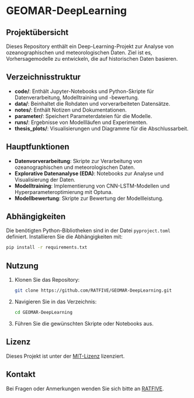 # GEOMAR-DeepLearning

## Projektübersicht
Dieses Repository enthält ein Deep-Learning-Projekt zur Analyse von ozeanographischen und meteorologischen Daten. Ziel ist es, Vorhersagemodelle zu entwickeln, die auf historischen Daten basieren.

## Verzeichnisstruktur
- **code/**: Enthält Jupyter-Notebooks und Python-Skripte für Datenverarbeitung, Modelltraining und -bewertung.
- **data/**: Beinhaltet die Rohdaten und vorverarbeiteten Datensätze.
- **notes/**: Enthält Notizen und Dokumentationen.
- **parameter/**: Speichert Parameterdateien für die Modelle.
- **runs/**: Ergebnisse von Modellläufen und Experimenten.
- **thesis_plots/**: Visualisierungen und Diagramme für die Abschlussarbeit.

## Hauptfunktionen
- **Datenvorverarbeitung**: Skripte zur Verarbeitung von ozeanographischen und meteorologischen Daten.
- **Explorative Datenanalyse (EDA)**: Notebooks zur Analyse und Visualisierung der Daten.
- **Modelltraining**: Implementierung von CNN-LSTM-Modellen und Hyperparameteroptimierung mit Optuna.
- **Modellbewertung**: Skripte zur Bewertung der Modellleistung.

## Abhängigkeiten
Die benötigten Python-Bibliotheken sind in der Datei `pyproject.toml` definiert. Installieren Sie die Abhängigkeiten mit:
```bash
pip install -r requirements.txt
```

## Nutzung
1. Klonen Sie das Repository:
   ```bash
   git clone https://github.com/RATFIVE/GEOMAR-DeepLearning.git
   ```
2. Navigieren Sie in das Verzeichnis:
   ```bash
   cd GEOMAR-DeepLearning
   ```
3. Führen Sie die gewünschten Skripte oder Notebooks aus.

## Lizenz
Dieses Projekt ist unter der [MIT-Lizenz](LICENSE) lizenziert.

## Kontakt
Bei Fragen oder Anmerkungen wenden Sie sich bitte an [RATFIVE](https://github.com/RATFIVE).